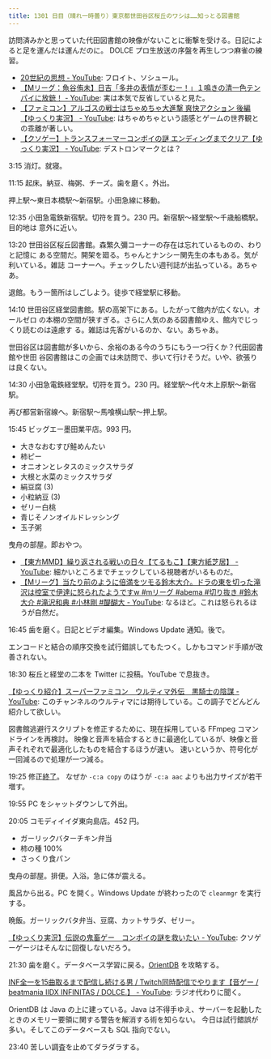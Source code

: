 ```yaml
---
title: 1301 日目（晴れ一時曇り）東京都世田谷区桜丘のワシは……知っとる図書館
---
```


訪問済みかと思っていた代田図書館の映像がないことに衝撃を受ける。日記によると足を運んだは運んだのに。
DOLCE プロ生放送の序盤を再生しつつ麻雀の練習。

* [20世紀の思想 - YouTube](https://www.youtube.com/playlist?list=PLQQ1MCm9skfs2pHdNsiwqZAl2QTY_-Gxn):
  フロイト、ソシュール。
* [【Mリーグ：魚谷侑未】日吉「多井の表情が歪むー！」１鳴きの清一色テンパイに放銃！ - YouTube](https://www.youtube.com/watch?v=wtxWeFS8UuA):
  実は本気で反省していると見た。
* [【ファミコン】アルゴスの戦士はちゃめちゃ大進撃 爽快アクション 後編【ゆっくり実況】 - YouTube](https://www.youtube.com/watch?v=PI9R19o1JT4):
  はちゃめちゃという語感とゲームの世界観との乖離が著しい。
* [【クソゲー】トランスフォーマーコンボイの謎 エンディングまでクリア【ゆっくり実況】 - YouTube](https://www.youtube.com/watch?v=ZPKBNKQhlss):
  デストロンマークとは？

3:15 消灯。就寝。

11:15 起床。納豆、梅粥、チーズ。歯を磨く。外出。

押上駅～東日本橋駅～新宿駅。小田急線に移動。

12:35 小田急電鉄新宿駅。切符を買う。230 円。新宿駅～経堂駅～千歳船橋駅。目的地は
意外に近い。

<blockquote class="twitter-tweet"
  data-conversation="none"
  data-media-max-width="480" data-theme="dark" data-align="center">
<a href="https://twitter.com/showa_yojyo/status/1725805215616758128"></a>
</blockquote>

13:20 世田谷区桜丘図書館。森繁久彌コーナーの存在は忘れているものの、わりと記憶に
ある空間だ。開架を廻る。ちゃんとナンシー関先生の本もある。気が利いている。雑誌
コーナーへ。チェックしたい週刊誌が出払っている。あちゃあ。

退館。もう一箇所はしごしよう。徒歩で経堂駅に移動。
<blockquote class="twitter-tweet"
  data-conversation="none"
  data-media-max-width="480" data-theme="dark" data-align="center">
<a href="https://twitter.com/showa_yojyo/status/1726894468954030488"></a>
</blockquote>

14:10 世田谷区経堂図書館。駅の高架下にある。したがって館内が広くない。オールゼロ
の本棚の空間が狭すぎる。さらに人気のある図書館ゆえ、館内でじっくり読むのは遠慮す
る。雑誌は先客がいるのか、ない。あちゃあ。

世田谷区は図書館が多いから、余裕のある今のうちにもう一つ行くか？代田図書館や世田
谷図書館はこの企画では未訪問で、歩いて行けそうだ。いや、欲張りは良くない。

14:30 小田急電鉄経堂駅。切符を買う。230 円。経堂駅～代々木上原駅～新宿駅。

再び都営新宿線へ。新宿駅～馬喰横山駅～押上駅。

15:45 ビッグエー墨田業平店。993 円。

* 大きなおむすび鮭めんたい
* 柿ピー
* オニオンとレタスのミックスサラダ
* 大根と水菜のミックスサラダ
* 絹豆腐 (3)
* 小粒納豆 (3)
* ゼリー白桃
* 青じそノンオイルドレッシング
* 玉子粥

曳舟の部屋。即おやつ。

* [【東方MMD】繰り返される戦いの日々【てるもこ】【東方紙芝居】 - YouTube](https://www.youtube.com/watch?v=mHROZfg5Jf4):
  細かいところまでチェックしている視聴者がいるものだ。
* [【Mリーグ】当たり前のように倍満をツモる鈴木大介。ドラの東を切った滝沢は控室で伊達に怒られたようですw #mリーグ #abema #切り抜き #鈴木大介 #滝沢和典 #小林剛 #醍醐大 - YouTube](https://www.youtube.com/watch?v=YxYR8gB_7_4):
  なるほど。これは怒られるほうが自然だ。

16:45 歯を磨く。日記とビデオ編集。Windows Update 通知。後で。

エンコードと結合の順序交換を試行錯誤してもたつく。しかもコマンド手順が改善されない。

18:30 桜丘と経堂の二本を Twitter に投稿。YouTube で息抜き。

[【ゆっくり紹介】スーパーファミコン　ウルティマ外伝　黒騎士の陰謀 - YouTube](https://www.youtube.com/watch?v=RjXEbTdT19Y):
このチャンネルのウルティマには期待している。この調子でどんどん紹介して欲しい。

図書館逃避行スクリプトを修正するために、現在採用している FFmpeg コマンドラインを再検討。
映像と音声を結合するときに最適化しているが、映像と音声それぞれで最適化したものを結合するほうが速い。
速いというか、符号化が一回減るので処理が一つ減る。

19:25 修正[終了](https://github.com/showa-yojyo/bin/commit/a7a7fbf15a147f361e7f7954a69c005af017c29c)。
なぜか `-c:a copy` のほうが `-c:a aac` よりも出力サイズが若干増す。

19:55 PC をシャットダウンして外出。

20:05 コモディイイダ東向島店。452 円。

* ガーリックバターチキン弁当
* 柿の種 100%
* さっくり食パン

曳舟の部屋。排便。入浴。急に体が震える。

風呂から出る。PC を開く。Windows Update が終わったので `cleanmgr` を実行する。

晩飯。ガーリックバタ弁当、豆腐、カットサラダ、ゼリー。

[【ゆっくり実況】伝説の鬼畜ゲー　コンボイの謎を救いたい - YouTube](https://www.youtube.com/watch?v=PPO62Hhebms):
クソゲーゲージはそんなに回復しないだろう。

21:30 歯を磨く。データベース学習に戻る。[OrientDB](https://orientdb.com/docs/3.2.x/)
を攻略する。

[INF全一を15曲取るまで配信し続ける男 / Twitch同時配信でやります【音ゲー / beatmania IIDX INFINITAS / DOLCE.】 - YouTube](https://www.youtube.com/watch?v=gwG3XCSf0uw):
ラジオ代わりに聞く。

OrientDB は Java の上に建っている。Java は不得手ゆえ、サーバーを起動したときのメモリー要領に関する警告を解消する術を知らない。
今日は試行錯誤が多い。そしてこのデータベースも SQL 指向でない。

23:40 苦しい調査を止めてダラダラする。
